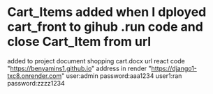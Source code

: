 # Cart_Items added when I dployed cart_front to gihub .run code and close Cart_Item from url
added to project document shopping cart.docx
url react code     "https://benyamins1.github.io"
address in render "https://django1-txc8.onrender.com"
user:admin
password:aaa1234
user1:ran
password:zzzz1234